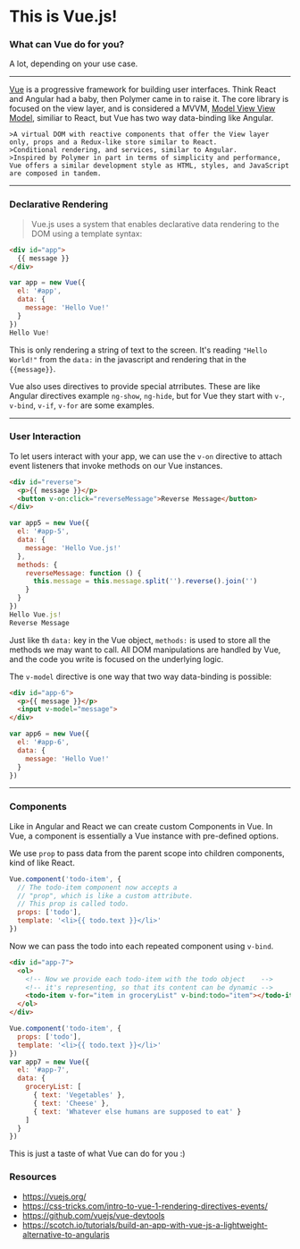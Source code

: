 This is Vue.js!
====
### What can Vue do for you?
A lot, depending on your use case.

---


[Vue](https://vuejs.org/) is a progressive framework for building user interfaces. Think React and Angular had a baby, then Polymer came in to raise it. The core library is focused on the view layer, and is considered a MVVM, [Model View View Model](https://www.codeproject.com/Articles/100175/Model-View-ViewModel-MVVM-Explained), similiar to React, but Vue has two way data-binding like Angular.


    >A virtual DOM with reactive components that offer the View layer only, props and a Redux-like store similar to React.
    >Conditional rendering, and services, similar to Angular.
    >Inspired by Polymer in part in terms of simplicity and performance, Vue offers a similar development style as HTML, styles, and JavaScript are composed in tandem.

___
### Declarative Rendering
>Vue.js uses a system that enables declarative data rendering to the DOM using a template syntax:


```html
<div id="app">
  {{ message }}
</div>
```
```javascript
var app = new Vue({
  el: '#app',
  data: {
    message: 'Hello Vue!'
  }
})
Hello Vue!
```
This is only rendering a string of text to the screen. It's reading `"Hello World!"` from the `data:` in the javascript and rendering that in the `{{message}}`.

Vue also uses directives to provide special atrributes. These are like Angular directives example `ng-show`, `ng-hide`, but for Vue they start with `v-`, `v-bind`, `v-if`, `v-for` are some examples.

___
### User Interaction
To let users interact with your app, we can use the `v-on` directive to attach event listeners that invoke methods on our Vue instances.


```html
<div id="reverse">
  <p>{{ message }}</p>
  <button v-on:click="reverseMessage">Reverse Message</button>
</div>
```
```javascript
var app5 = new Vue({
  el: '#app-5',
  data: {
    message: 'Hello Vue.js!'
  },
  methods: {
    reverseMessage: function () {
      this.message = this.message.split('').reverse().join('')
    }
  }
})
Hello Vue.js!
Reverse Message
```

Just like th `data:` key in the Vue object, `methods:` is used to store all the methods we may want to call. All DOM manipulations are handled by Vue, and the code you write is focused on the underlying logic.

The `v-model` directive is one way that two way data-binding is possible:


```html
<div id="app-6">
  <p>{{ message }}</p>
  <input v-model="message">
</div>
```
```javascript
var app6 = new Vue({
  el: '#app-6',
  data: {
    message: 'Hello Vue!'
  }
})
```
____

### Components
Like in Angular and React we can create custom Components in Vue. In Vue, a component is essentially a Vue instance with pre-defined options.

We use `prop` to pass data from the parent scope into children components, kind of like React.

```javascript
Vue.component('todo-item', {
  // The todo-item component now accepts a
  // "prop", which is like a custom attribute.
  // This prop is called todo.
  props: ['todo'],
  template: '<li>{{ todo.text }}</li>'
})
```
Now we can pass the todo into each repeated component using `v-bind`.
```html
<div id="app-7">
  <ol>
    <!-- Now we provide each todo-item with the todo object    -->
    <!-- it's representing, so that its content can be dynamic -->
    <todo-item v-for="item in groceryList" v-bind:todo="item"></todo-item>
  </ol>
</div>
```
```javascript
Vue.component('todo-item', {
  props: ['todo'],
  template: '<li>{{ todo.text }}</li>'
})
var app7 = new Vue({
  el: '#app-7',
  data: {
    groceryList: [
      { text: 'Vegetables' },
      { text: 'Cheese' },
      { text: 'Whatever else humans are supposed to eat' }
    ]
  }
})
```
This is just a taste of what Vue can do for you :)

### Resources
  * https://vuejs.org/
  * https://css-tricks.com/intro-to-vue-1-rendering-directives-events/
  * https://github.com/vuejs/vue-devtools
  * https://scotch.io/tutorials/build-an-app-with-vue-js-a-lightweight-alternative-to-angularjs
